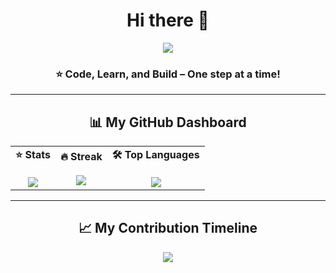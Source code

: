 <h1 align="center">Hi there 👋</h1>
<p align="center">
  <a href="https://git.io/typing-svg">
    <img src="https://readme-typing-svg.herokuapp.com?size=28&duration=3000&color=4169E1&center=true&vCenter=true&width=600&font=Fira+Code&lines=I'm+Areeba+Aamir;A+Tech+Explorer+⚡;Always+Learning+🚀">
  </a>
</p>

<h3 align="center">⭐️ Code, Learn, and Build – One step at a time! </h3>

---

<h2 align="center">📊 My GitHub Dashboard </h2>  

<p align="center">
  <table>
    <tr>
      <td align="center"><b>⭐ Stats</b><br><br>
        <img src="https://github-readme-stats.vercel.app/api?username=areeba-amirr&show_icons=true&theme=dark&hide_border=true&bg_color=000000&title_color=ff79c6&text_color=ffffff&icon_color=79c0ff" />
      </td>
      <td align="center"><b>🔥 Streak</b><br><br>
        <img src="https://streak-stats.demolab.com?user=areeba-amirr&theme=dark&hide_border=true&background=000000&ring=ff79c6&fire=ff6e96&currStreakLabel=ffffff" />
      </td>
      <td align="center"><b>🛠️ Top Languages</b><br><br>
        <img src="https://github-readme-stats.vercel.app/api/top-langs/?username=areeba-amirr&layout=compact&theme=dark&hide_border=true&bg_color=000000&title_color=ff79c6&text_color=ffffff" />
      </td>
    </tr>
  </table>
</p>

---
<h2 align="center"> 📈 My Contribution Timeline  </h2>  

<p align="center">
  <img src="https://github-readme-activity-graph.vercel.app/graph?username=areeba-amirr&bg_color=000000&color=ffffff&line=ff79c6&point=79c0ff&area=true&hide_border=true" />
</p>
